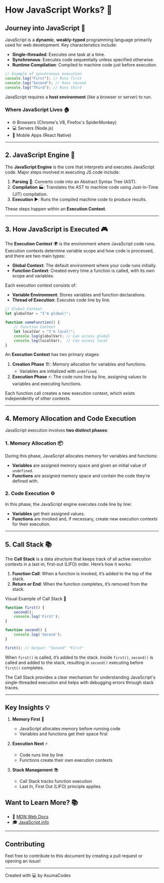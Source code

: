 # How JavaScript Works? 🚀

## Journey into JavaScript 🌟
JavaScript is a **dynamic**, **weakly-typed** programming language primarily used for web development. Key characteristics include:
- **Single-threaded**: Executes one task at a time.
- **Synchronous**: Executes code sequentially unless specified otherwise.
- **Runtime Compilation**: Compiled to machine code just before execution.

```javascript
// Example of synchronous execution
console.log("First"); // Runs first
console.log("Second"); // Runs second
console.log("Third"); // Runs third
```

JavaScript requires a **host environment** (like a browser or server) to run.

### Where JavaScript Lives 🏠
- 🌐 Browsers (Chrome's V8, Firefox's SpiderMonkey)
- 💻 Servers (Node.js)
- 📱 Mobile Apps (React Native)

---

## 2. JavaScript Engine 🔧
The **JavaScript Engine** is the core that interprets and executes JavaScript code. Major steps involved in executing JS code include:
1. **Parsing** 📝: Converts code into an Abstract Syntax Tree (AST).
2. **Compilation** 🏭: Translates the AST to machine code using Just-In-Time (JIT) compilation.
3. **Execution** ▶️: Runs the compiled machine code to produce results.

These steps happen within an **Execution Context**.

---

## 3. How JavaScript is Executed 🎮
The **Execution Context** 🌍 is the environment where JavaScript code runs. Execution contexts determine variable scope and how code is processed, and there are two main types:

- **Global Context**: The default environment where your code runs initially.
- **Function Context**: Created every time a function is called, with its own scope and variables.

Each execution context consists of:
- **Variable Environment**: Stores variables and function declarations.
- **Thread of Execution**: Executes code line by line.

```javascript
// Global Context
let globalVar = "I'm global!";

function someFunction() {
    // Function Context
    let localVar = "I'm local!";
    console.log(globalVar); // Can access global
    console.log(localVar);  // Can access local
}
```

An **Execution Context** has two primary stages:
1. **Creation Phase** 🏗️: Memory allocation for variables and functions.
   - Variables are initialized with `undefined`.
2. **Execution Phase** ⚡: The code runs line by line, assigning values to variables and executing functions.

Each function call creates a new execution context, which exists independently of other contexts.

---

## 4. Memory Allocation and Code Execution
JavaScript execution involves **two distinct phases**:

### 1. Memory Allocation 📦
During this phase, JavaScript allocates memory for variables and functions:
- **Variables** are assigned memory space and given an initial value of `undefined`.
- **Functions** are assigned memory space and contain the code they’re defined with.

### 2. Code Execution ⚙️
In this phase, the JavaScript engine executes code line by line:
- **Variables** get their assigned values.
- **Functions** are invoked and, if necessary, create new execution contexts for their execution.

---

## 5. Call Stack 📚
The **Call Stack** is a data structure that keeps track of all active execution contexts in a last-in, first-out (LIFO) order. Here’s how it works:
1. **Function Call**: When a function is invoked, it’s added to the top of the stack.
2. **Return or End**: When the function completes, it’s removed from the stack.

Visual Example of Call Stack 🎨
```javascript
function first() {
    second();
    console.log('First');
}

function second() {
    console.log('Second');
}

first(); // Output: "Second" "First"
```

When `first()` is called, it’s added to the stack. Inside `first()`, `second()` is called and added to the stack, resulting in `second()` executing before `first()` completes.

The Call Stack provides a clear mechanism for understanding JavaScript's single-threaded execution and helps with debugging errors through stack traces.

---

## Key Insights 💡

1. **Memory First** 🧠
   - JavaScript allocates memory before running code
   - Variables and functions get their space first

2. **Execution Next** ⚡
   - Code runs line by line
   - Functions create their own execution contexts

3. **Stack Management** 📚
   - Call Stack tracks function execution
   - Last In, First Out (LIFO) principle applies

## Want to Learn More? 📚

- 📖 [MDN Web Docs](https://developer.mozilla.org/en-US/docs/Web/JavaScript)
- 🎓 [JavaScript.info](https://javascript.info/)

---
## Contributing

Feel free to contribute to this document by creating a pull request or opening an issue!

---
Created with 💻 by AsumaCodes
